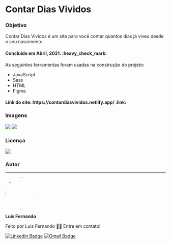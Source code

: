 <h1>Contar Dias Vividos</h1>

<h3>Objetivo</h3>

<p>Contar Dias Vividos é um site para você contar quantos dias já viveu desde o seu nascimento.</p>

<h4> 
	Concluído em Abril, 2021. :heavy_check_mark:
</h4>
 
As seguintes ferramentas foram usadas na construção do projeto:

- JavaScript
- Sass
- HTML
- Figma

<h4>Link do site: https://contardiasvividos.netlify.app/ :link:</h4> 

### Imagens

<img src="https://github.com/luisfernandodass/IMAGENS/blob/main/contardiasvividos.img/dayslived01.png"> <img src="https://github.com/luisfernandodass/IMAGENS/blob/main/contardiasvividos.img/dayslived02.png"> 


### Licença
<img src="https://img.shields.io/github/license/luisfernandodass/doebrasil"/>

### Autor
---


 <img style="border-radius: 50%;" src="https://avatars.githubusercontent.com/u/67171626?s=460&u=609fc063322b859752a5675bd4e17657e650a389&v=4" width="100px;" alt=""/>
 
 <b>Luis Fernando</b>
 
Feito por Luis Fernando 👋🏽 Entre em contato!

[![Linkedin Badge](https://img.shields.io/badge/-Luis-blue?style=flat-square&logo=Linkedin&logoColor=white&link=https://www.linkedin.com/in/luisfernando/)](https://www.linkedin.com/in/luisfernando/) 
[![Gmail Badge](https://img.shields.io/badge/-luisfernandodass@gmail.com-c14438?style=flat-square&logo=Gmail&logoColor=white&link=mailto:luisfernandodass@gmail.com)](mailto:luisfernandodass@gmail.com)
